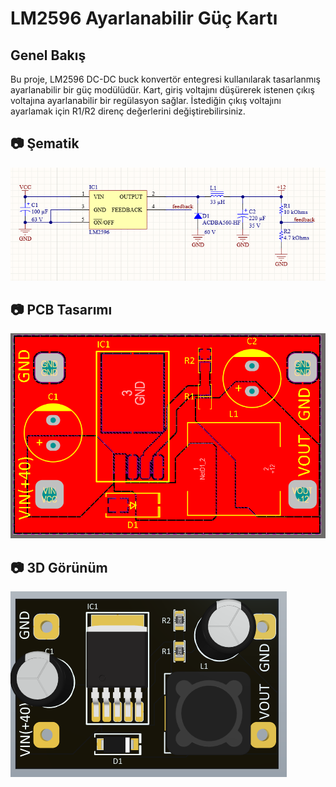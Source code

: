 # LM2596 Ayarlanabilir Güç Kartı

## Genel Bakış
Bu proje, LM2596 DC-DC buck konvertör entegresi kullanılarak tasarlanmış ayarlanabilir bir güç modülüdür. Kart, giriş voltajını düşürerek istenen çıkış voltajına ayarlanabilir bir regülasyon sağlar. İstediğin çıkış voltajını ayarlamak için R1/R2 direnç değerlerini değiştirebilirsiniz.

## 📷 Şematik
![Şematik](https://github.com/sametakinn/LM2596_DC_DC_Buck_Converter/raw/main/schematic.PNG)

## 📷 PCB Tasarımı
![PCB Tasarımı](https://github.com/sametakinn/LM2596_DC_DC_Buck_Converter/raw/main/pcb.PNG)

## 📷 3D Görünüm
![3D Görünüm](https://github.com/sametakinn/LM2596_DC_DC_Buck_Converter/raw/main/3d.PNG)
